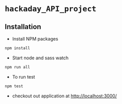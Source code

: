 # `hackaday_API_project`

## Installation

- Install NPM packages

```sh
npm install
```

- Start node and sass watch

```sh
npm run all
```

- To run test

```sh
npm test
```

- checkout out application at [http://localhost:3000/](http://localhost:3000/)

